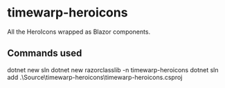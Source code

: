 # timewarp-heroicons
All the HeroIcons wrapped as Blazor components.

## Commands used

dotnet new sln
dotnet new razorclasslib -n timewarp-heroicons
dotnet sln add .\Source\timewarp-heroicons\timewarp-heroicons.csproj
